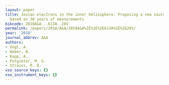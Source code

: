```yaml
---
layout: paper
title: Jovian electrons in the inner heliosphere. Proposing a new source spectrum
  based on 30 years of measurements
bibcode: 2018A&A...613A..28V
permalink: /papers/2018/A&A/2018A&A%2E%2E%2E613A%2E%2E28V/
year: '2018'
journal_abbrev: A&A
authors:
- Vogt, A.
- Heber, B.
- Kopp, A.
- Potgieter, M. S.
- Strauss, R. D.
vso_source_keys: {}
vso_instrument_keys: {}
---
```

